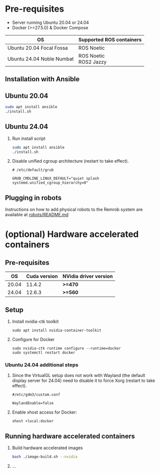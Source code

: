 # Pre-requisites

- Server running Ubuntu 20.04 or 24.04
- Docker (>=27.5.0) & Docker Compose

| OS  | Supported ROS containers |
|---|---|
| Ubuntu 20.04 Focal Fossa  | ROS Noetic  |
| Ubuntu 24.04 Noble Numbat  | ROS Noetic<br>ROS2 Jazzy   |

## Installation with Ansible

## Ubuntu 20.04

```bash
sudo apt install ansible
./install.sh
```

## Ubuntu 24.04

1. Run install script

    ```bash
    sudo apt install ansible
    ./install.sh
    ```

2. Disable unified cgroup architecture (restart to take effect).
    ```
    # /etc/default/grub

    GRUB_CMDLINE_LINUX_DEFAULT="quiet splash systemd.unified_cgroup_hierarchy=0"
    ```

## Plugging in robots

Instructions on how to add physical robots to the Remrob system are available at [robots/README.md](./robots/README.md)

# (optional) Hardware accelerated containers

## Pre-requisites

| OS  |  Cuda version  | NVidia driver version  |
|---|---|---|
| 20.04  | 11.4.2  | **>=470** |
| 24.04  | 12.6.3  | **>=560** |

## Setup

1. Install nvidia-ctk toolkit

    ```
    sudo apt install nvidia-container-toolkit
    ```

2. Configure for Docker
    ```
    sudo nvidia-ctk runtime configure --runtime=docker
    sudo systemctl restart docker
    ```

### Ubuntu 24.04 additional steps
1. Since the VirtualGL setup does not work with Wayland (the default display server for 24.04) need to disable it to force Xorg (restart to take effect).
    ```
    #/etc/gdm3/custom.conf

    WaylandEnable=false
    ```
2. Enable xhost access for Docker:
    ```
    xhost +local:docker
    ```

## Running hardware accelerated containers

1. Build hardware accelerated images

    ```bash
    bash ./image-build.sh --nvidia
    ```

2. ...